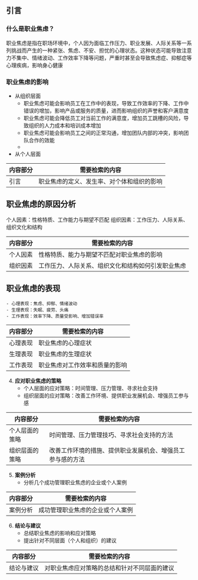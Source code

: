 ## 引言
### 什么是职业焦虑？
职业焦虑是指在职场环境中，个人因为面临工作压力、职业发展、人际关系等一系列挑战而产生的一种紧张、焦虑、不安、担忧的心理状态。这种状态可能导致注意力不集中、情绪波动、工作效率下降等问题，严重时甚至会导致焦虑症、抑郁症等心理疾病，影响身心健康

### 职业焦虑的影响
- 从组织层面
	- 职业焦虑可能会影响员工在工作中的表现，导致工作效率的下降、工作中错误的增加，影响产品或服务的质量，进而影响组织的声誉和客户满意度
	- 职业焦虑可能会降低员工对当前工作的满意度，增加员工跳槽的风险，导致组织的人力成本和培训成本增加
	- 职业焦虑可能会影响员工之间的正常沟通，增加团队内部的冲突，影响团队合作的效能
	- 
- 从个人层面


|内容部分|需要检索的内容|
|---|---|
|引言|职业焦虑的定义、发生率、对个体和组织的影响|

## 职业焦虑的原因分析
 个人因素：性格特质、工作能力与期望不匹配
组织因素：工作压力、人际关系、组织文化和结构

|内容部分|需要检索的内容|
|---|---|
|个人因素|性格特质、能力与期望不匹配对职业焦虑的影响|
|组织因素|工作压力、人际关系、组织文化和结构如何引发职业焦虑|

## 职业焦虑的表现
    - 心理表现：焦虑、抑郁、情绪波动
    - 生理表现：失眠、疲劳、头痛
    - 工作表现：效率下降、质量受影响、增加错误率

|内容部分|需要检索的内容|
|---|---|
|心理表现|职业焦虑的心理症状|
|生理表现|职业焦虑的生理症状|
|工作表现|职业焦虑对工作效率和质量的影响|

4. **应对职业焦虑的策略**
    - 个人层面的应对策略：时间管理、压力管理、寻求社会支持
    - 组织层面的应对策略：改善工作环境、提供职业发展机会、增强员工参与感

|内容部分|需要检索的内容|
|---|---|
|个人层面的策略|时间管理、压力管理技巧、寻求社会支持的方法|
|组织层面的策略|改善工作环境的措施、提供职业发展机会、增强员工参与感的方法|

5. **案例分析**
    - 分析几个成功管理职业焦虑的企业或个人案例

|内容部分|需要检索的内容|
|---|---|
|案例分析|成功管理职业焦虑的企业或个人案例|

6. **结论与建议**
    - 总结职业焦虑的影响和应对策略
    - 提出针对不同层面（个人和组织）的建议

| 内容部分  | 需要检索的内容                |
| ----- | ---------------------- |
| 结论与建议 | 对职业焦虑应对策略的总结和针对不同层面的建议 |